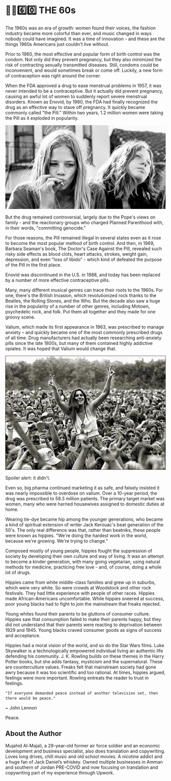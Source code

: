 # ✊🏿6️⃣0️⃣ THE 60s

The 1960s was an era of growth: women found their voices, the fashion industry
became more colorful than ever, and music changed in ways nobody could have
imagined. It was a time of innovation - and these are the things 1960s Americans
just couldn't live without.

Prior to 1960, the most effective and popular form of birth control was the
condom. Not only did they prevent pregnancy, but they also minimized the risk of
contracting sexually transmitted diseases. Still, condoms could be inconvenient,
and would sometimes break or come off. Luckily, a new form of contraception was
right around the corner.

When the FDA approved a drug to ease menstrual problems in 1957, it was never
intended to be a contraceptive. But it actually did prevent pregnancy, causing
an awful lot of women to suddenly report severe menstrual disorders. Known as
Enovid, by 1960, the FDA had finally recognized the drug as an effective way to
stave off pregnancy. It quickly became commonly called "the Pill." Within two
years, 1.2 million women were taking the Pill as it exploded in popularity.

![women](_static/images/60s/image1.jpeg)

But the drug remained controversial, largely due to the Pope's views on family -
and the reactionary groups who charged Planned Parenthood with, in their words,
"committing genocide."

For those reasons, the Pill remained illegal in several states even as it rose
to become the most popular method of birth control. And then, in 1969, Barbara
Seaman's book, The Doctor's Case Against the Pill, revealed such risky side
effects as blood clots, heart attacks, strokes, weight gain, depression, and
even "loss of libido" - which kind of defeated the purpose of the Pill in the
first place.

Enovid was discontinued in the U.S. in 1988, and today has been replaced by a
number of more effective contraceptive pills.

Many, many different musical genres can trace their roots to the 1960s. For one,
there's the British Invasion, which revolutionized rock thanks to the Beatles,
the Rolling Stones, and the Who. But the decade also saw a huge rise in the
popularity of a number of other genres, including Motown, psychedelic rock, and
folk. Put them all together and they made for one groovy scene.

Valium, which made its first appearance in 1963, was prescribed to manage
anxiety – and quickly became one of the most commonly prescribed drugs of all
time. Drug manufacturers had actually been researching anti-anxiety pills since
the late 1800s, but many of them contained highly addictive opiates. It was
hoped that Valium would change that.

![people](_static/images/60s/image2.jpg)

Spoiler alert: it didn't.

Even so, big pharma continued marketing it as safe, and falsely insisted it was
nearly impossible to overdose on valium. Over a 10-year period, the drug was
prescribed to 59.3 million patients. The primary target market was women, many
who were harried housewives assigned to domestic duties at home.

Wearing tie-dye became hip among the younger generations, who became a kind of
spiritual extension of writer Jack Kerouac's beat generation of the 50's. The
only real difference was that, rather than beatniks, these people were known as
hippies. "We're doing the hardest work in the world, because we're growing.
We're trying to change."

Composed mostly of young people, hippies fought the suppression of society by
developing their own culture and way of living. It was an attempt to become a
kinder generation, with many going vegetarian, using natural methods for
medicine, practicing free love - and, of course, doing a whole lot of drugs.

Hippies came from white middle-class families and grew up in suburbs, which were
very white. So were crowds at Woodstock and other rock festivals. They had
little experience with people of other races. Hippies made African-Americans
uncomfortable. While hippies sneered at success, poor young blacks had to fight
to join the mainstream that freaks rejected.

Young whites found their parents to be gluttons of consumer culture. Hippies saw
that consumption failed to make their parents happy, but they did not understand
that their parents were reacting to deprivation between 1929 and 1945. Young
blacks craved consumer goods as signs of success and acceptance.

Hippies had a moral vision of the world, and so do the Star Wars films. Luke
Skywalker is a technologically empowered individual living an authentic life
defending his community. J. K. Rowling builds on these themes in the Harry
Potter books, but she adds fantasy, mysticism and the supernatural. These are
counterculture values. Freaks felt that mainstream society had gone awry because
it was too scientific and too rational. At times, hippies argued, feelings were
more important. Rowling entreats the reader to trust in feelings.

```
"If everyone demanded peace instead of another television set, then there would be peace."
```

~ John Lennon

Peace.

## About the Author

Mujahid Al-Majali, a 29-year-old former air force soldier and an economic
development and business specialist, also does translation and copywriting.
Loves long drives, chill music and old school movies. A nicotine addict and a
huge fan of Jack Daniel’s whiskey. Owned multiple businesses in Amman and
southern of Jordan PRE-COVID and now focusing on translation and copywriting
part of my experience through Upwork.
